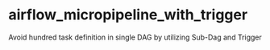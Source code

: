 # airflow_micropipeline_with_trigger
Avoid hundred task definition in single DAG by utilizing Sub-Dag and Trigger
